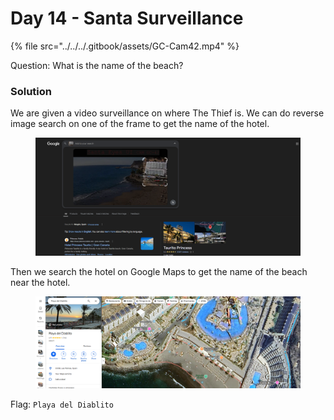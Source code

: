 # Day 14 - Santa Surveillance

{% file src="../../../.gitbook/assets/GC-Cam42.mp4" %}

Question: What is the name of the beach?

### Solution

We are given a video surveillance on where The Thief is. We can do reverse image search on one of the frame to get the name of the hotel.

<figure><img src="../../../.gitbook/assets/image (2) (1).png" alt=""><figcaption></figcaption></figure>

Then we search the hotel on Google Maps to get the name of the beach near the hotel.

<figure><img src="../../../.gitbook/assets/image (3) (1).png" alt=""><figcaption></figcaption></figure>

Flag: `Playa del Diablito`
